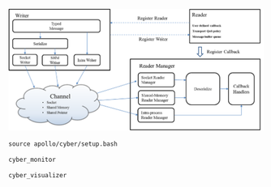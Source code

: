 ![](../../attach/Pasted%20image%2020240111112148.png)

`source apollo/cyber/setup.bash`

`cyber_monitor`

`cyber_visualizer`